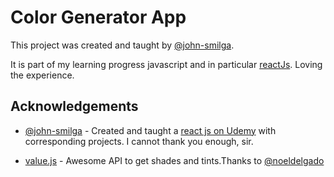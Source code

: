 # Color Generator App

This project was created and taught by [@john-smilga](https://github.com/john-smilga).

It is  part of my learning progress javascript and in particular [reactJs](https://reactjs.org/). Loving the experience.

## Acknowledgements

- [@john-smilga](https://github.com/john-smilga) - Created and taught a [react js on Udemy](https://www.udemy.com/course/react-tutorial-and-projects-course) with corresponding projects. I cannot thank you enough, sir.

- [value.js](https://github.com/noeldelgado/Values.js/) -  Awesome API to get shades and tints.Thanks to [@noeldelgado](https://github.com/noeldelgado)
